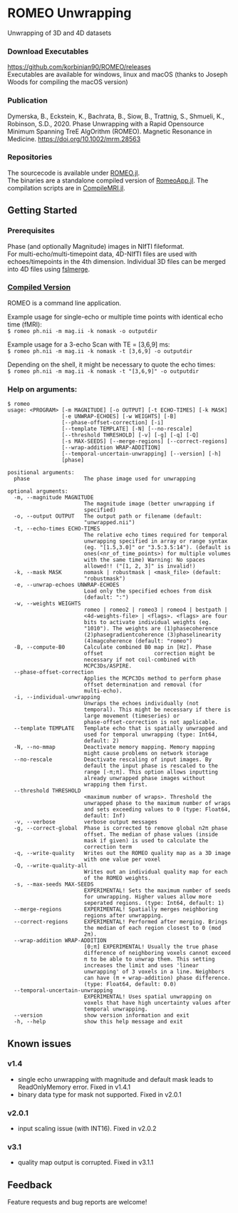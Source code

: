 # ROMEO Unwrapping
Unwrapping of 3D and 4D datasets

### Download Executables
https://github.com/korbinian90/ROMEO/releases  
Executables are available for windows, linux and macOS (thanks to Joseph Woods for compiling the macOS version)

### Publication
Dymerska, B., Eckstein, K., Bachrata, B., Siow, B., Trattnig, S., Shmueli, K., Robinson, S.D., 2020. Phase Unwrapping with a Rapid Opensource Minimum Spanning TreE AlgOrithm (ROMEO). Magnetic Resonance in Medicine. https://doi.org/10.1002/mrm.28563

### Repositories
The sourcecode is available under [ROMEO.jl](https://github.com/korbinian90/ROMEO.jl).  
The binaries are a standalone compiled version of [RomeoApp.jl](https://github.com/korbinian90/RomeoApp.jl). The compilation scripts are in [CompileMRI.jl](https://github.com/korbinian90/CompileMRI.jl).

## Getting Started
### Prerequisites
Phase (and optionally Magnitude) images in NIfTI fileformat.  
For multi-echo/multi-timepoint data, 4D-NIfTI files are used with echoes/timepoints in the 4th dimension.
Individual 3D files can be merged into 4D files using [fslmerge](https://fsl.fmrib.ox.ac.uk/fsl/fslwiki/Fslutils).

### [Compiled Version](https://github.com/korbinian90/ROMEO/releases  )
ROMEO is a command line application.

Example usage for single-echo or multiple time points with identical echo time (fMRI):  
`$ romeo ph.nii -m mag.ii -k nomask -o outputdir`

Example usage for a 3-echo Scan with TE = [3,6,9] ms:  
`$ romeo ph.nii -m mag.ii -k nomask -t [3,6,9] -o outputdir`

Depending on the shell, it might be necessary to quote the echo times:  
`$ romeo ph.nii -m mag.ii -k nomask -t "[3,6,9]" -o outputdir`

### Help on arguments:
```
$ romeo
usage: <PROGRAM> [-m MAGNITUDE] [-o OUTPUT] [-t ECHO-TIMES] [-k MASK]
                 [-e UNWRAP-ECHOES] [-w WEIGHTS] [-B]
                 [--phase-offset-correction] [-i]
                 [--template TEMPLATE] [-N] [--no-rescale]
                 [--threshold THRESHOLD] [-v] [-g] [-q] [-Q]
                 [-s MAX-SEEDS] [--merge-regions] [--correct-regions]
                 [--wrap-addition WRAP-ADDITION]
                 [--temporal-uncertain-unwrapping] [--version] [-h]
                 [phase]

positional arguments:
  phase                 The phase image used for unwrapping

optional arguments:
  -m, --magnitude MAGNITUDE
                        The magnitude image (better unwrapping if
                        specified)
  -o, --output OUTPUT   The output path or filename (default:
                        "unwrapped.nii")
  -t, --echo-times ECHO-TIMES
                        The relative echo times required for temporal
                        unwrapping specified in array or range syntax
                        (eg. "[1.5,3.0]" or "3.5:3.5:14"). (default is
                        ones(<nr_of_time_points>) for multiple volumes
                        with the same time) Warning: No spaces
                        allowed!! ("[1, 2, 3]" is invalid!)
  -k, --mask MASK       nomask | robustmask | <mask_file> (default:
                        "robustmask")
  -e, --unwrap-echoes UNWRAP-ECHOES
                        Load only the specified echoes from disk
                        (default: ":")
  -w, --weights WEIGHTS
                        romeo | romeo2 | romeo3 | romeo4 | bestpath |
                        <4d-weights-file> | <flags>. <flags> are four
                        bits to activate individual weights (eg.
                        "1010"). The weights are (1)phasecoherence
                        (2)phasegradientcoherence (3)phaselinearity
                        (4)magcoherence (default: "romeo")
  -B, --compute-B0      Calculate combined B0 map in [Hz]. Phase
                        offset                correction might be
                        necessary if not coil-combined with
                        MCPC3Ds/ASPIRE.
  --phase-offset-correction
                        Applies the MCPC3Ds method to perform phase
                        offset determination and removal (for
                        multi-echo).
  -i, --individual-unwrapping
                        Unwraps the echoes individually (not
                        temporal). This might be necessary if there is
                        large movement (timeseries) or
                        phase-offset-correction is not applicable.
  --template TEMPLATE   Template echo that is spatially unwrapped and
                        used for temporal unwrapping (type: Int64,
                        default: 2)
  -N, --no-mmap         Deactivate memory mapping. Memory mapping
                        might cause problems on network storage
  --no-rescale          Deactivate rescaling of input images. By
                        default the input phase is rescaled to the
                        range [-π;π]. This option allows inputting
                        already unwrapped phase images without
                        wrapping them first.
  --threshold THRESHOLD
                        <maximum number of wraps>. Threshold the
                        unwrapped phase to the maximum number of wraps
                        and sets exceeding values to 0 (type: Float64,
                        default: Inf)
  -v, --verbose         verbose output messages
  -g, --correct-global  Phase is corrected to remove global n2π phase
                        offset. The median of phase values (inside
                        mask if given) is used to calculate the
                        correction term
  -q, --write-quality   Writes out the ROMEO quality map as a 3D image
                        with one value per voxel
  -Q, --write-quality-all
                        Writes out an individual quality map for each
                        of the ROMEO weights.
  -s, --max-seeds MAX-SEEDS
                        EXPERIMENTAL! Sets the maximum number of seeds
                        for unwrapping. Higher values allow more
                        seperated regions. (type: Int64, default: 1)
  --merge-regions       EXPERIMENTAL! Spatially merges neighboring
                        regions after unwrapping.
  --correct-regions     EXPERIMENTAL! Performed after merging. Brings
                        the median of each region closest to 0 (mod
                        2π).
  --wrap-addition WRAP-ADDITION
                        [0;π] EXPERIMENTAL! Usually the true phase
                        difference of neighboring voxels cannot exceed
                        π to be able to unwrap them. This setting
                        increases the limit and uses 'linear
                        unwrapping' of 3 voxels in a line. Neighbors
                        can have (π + wrap-addition) phase difference.
                        (type: Float64, default: 0.0)
  --temporal-uncertain-unwrapping
                        EXPERIMENTAL! Uses spatial unwrapping on
                        voxels that have high uncertainty values after
                        temporal unwrapping.
  --version             show version information and exit
  -h, --help            show this help message and exit
```

## Known issues
### v1.4
- single echo unwrapping with magnitude and default mask leads to ReadOnlyMemory error. Fixed in v1.4.1
- binary data type for mask not supported. Fixed in v2.0.1
### v2.0.1
- input scaling issue (with INT16). Fixed in v2.0.2
### v3.1
- quality map output is corrupted. Fixed in v3.1.1

## Feedback
Feature requests and bug reports are welcome!
